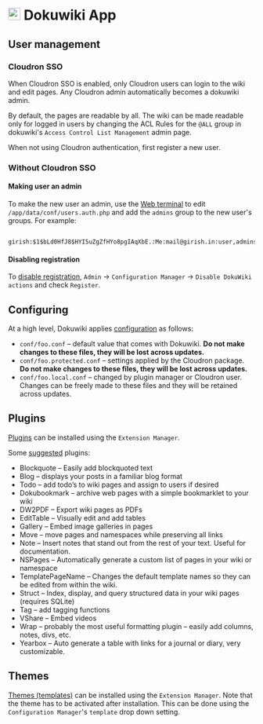 # <img src="/documentation/img/dokuwiki-logo.png" width="25px"> Dokuwiki App

## User management

### Cloudron SSO

When Cloudron SSO is enabled, only Cloudron users can login to the wiki and
edit pages. Any Cloudron admin automatically becomes a dokuwiki admin.

By default, the pages are readable by all. The wiki can be made readable
only for logged in users by changing the ACL Rules for the `@ALL` group
in dokuwiki's `Access Control List Management` admin page.

When not using Cloudron authentication, first register a new user.

### Without Cloudron SSO

#### Making user an admin

To make the new user an admin, use the [Web terminal](https://cloudron.io/documentation/apps/#web-terminal)
to edit `/app/data/conf/users.auth.php` and add the `admins` group to the new
user's groups. For example:

```
    girish:$1$bLd0HfJ8$HYI5uZgZfHYo8pgIAqXbE.:Me:mail@girish.in:user,admins
```

#### Disabling registration

To [disable registration](https://www.dokuwiki.org/faq:regdisable), `Admin` -> `Configuration Manager` -> `Disable DokuWiki actions`
and check `Register`.

## Configuring

At a high level, Dokuwiki applies [configuration](https://www.dokuwiki.org/config) as follows:

* `conf/foo.conf` – default value that comes with Dokuwiki. **Do not make changes to these files, they will be lost across updates.**
* `conf/foo.protected.conf` – settings applied by the Cloudron package. **Do not make changes to these files, they will be lost across updates.**
* `conf/foo.local.conf` – changed by plugin manager or Cloudron user. Changes can be freely made to these files and they will be retained across updates.

## Plugins

[Plugins](https://www.dokuwiki.org/plugins) can be installed using the `Extension Manager`.

Some [suggested](http://diyfuturism.com/index.php/2018/01/01/how-to-set-up-a-personal-wiki-with-configuration-for-common-use-cases-like-recipes-and-journaling/) plugins:

* Blockquote – Easily add blockquoted text
* Blog – displays your posts in a familiar blog format
* Todo – add todo’s to wiki pages and assign to users if desired
* Dokubookmark – archive web pages with a simple bookmarklet to your wiki
* DW2PDF – Export wiki pages as PDFs
* EditTable – Visually edit and add tables
* Gallery – Embed image galleries in pages
* Move – move pages and namespaces while preserving all links
* Note – Insert notes that stand out from the rest of your text. Useful for documentation.
* NSPages – Automatically generate a custom list of pages in your wiki or namespace
* TemplatePageName – Changes the default template names so they can be edited from within the wiki.
* Struct – Index, display, and query structured data in your wiki pages (requires SQLite)
* Tag – add tagging functions
* VShare – Embed videos
* Wrap – probably the most useful formatting plugin – easily add columns, notes, divs, etc.
* Yearbox – Auto generate a table with links for a journal or diary, very customizable.

## Themes

[Themes (templates)](https://www.dokuwiki.org/template) can be installed using the `Extension Manager`.
Note that the theme has to be activated after installation. This can be done using the `Configuration Manager`'s
`template` drop down setting.

